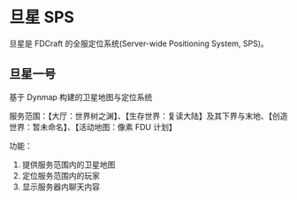# 旦星 SPS

旦星是 FDCraft 的全服定位系统(Server-wide Positioning System, SPS)。

## 旦星一号

基于 Dynmap 构建的卫星地图与定位系统

服务范围：【大厅：世界树之渊】、【生存世界：复读大陆】及其下界与末地、【创造世界：暂未命名】、【活动地图：像素 FDU 计划】

功能：

1. 提供服务范围内的卫星地图
2. 定位服务范围内的玩家
3. 显示服务器内聊天内容
